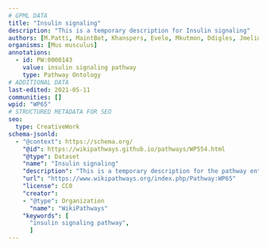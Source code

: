 ```yaml
---
# GPML DATA
title: "Insulin signaling"
description: "This is a temporary description for Insulin signaling"
authors: [M.Patti, MaintBot, Khanspers, Evelo, Mkutmon, Ddigles, Jmelius, Eweitz]
organisms: [Mus musculus]
annotations:
  - id: PW:0000143
    value: insulin signaling pathway
    type: Pathway Ontology
# ADDITIONAL DATA
last-edited: 2021-05-11
communities: []
wpid: "WP65"
# STRUCTURED METADATA FOR SEO
seo:
  type: CreativeWork
schema-jsonld:
  - "@context": https://schema.org/
    "@id": https://wikipathways.github.io/pathways/WP554.html
    "@type": Dataset
    "name": "Insulin signaling"
    "description": "This is a temporary description for the pathway entitled: Insulin signaling"
    "url": "https://www.wikipathways.org/index.php/Pathway:WP65"
    "license": CC0
    "creator":
    - "@type": Organization
      "name": "WikiPathways"
    "keywords": [
      "insulin signaling pathway",
      ]
---
```

